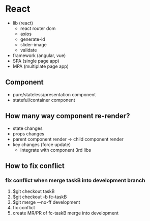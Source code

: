 # React
- lib (react)
  - react router dom
  - axios
  - generate-id
  - slider-image
  - validate
- framework (angular, vue)
- SPA (single page app)
- MPA (multiplate page app)

## Component
- pure/stateless/presentation component 
- stateful/container component

## How many way component re-render?
- state changes
- props changes
- parent component render -> child component render
- key changes (force update)
  - integrate with component 3rd libs

## How to fix conflict
### fix conflict when merge taskB into development branch
1. $git checkout taskB
2. $git checkout -b fc-taskB
3. $git merge --no-ff development
4. fix conflict 
5. create MR/PR of fc-taskB merge into development